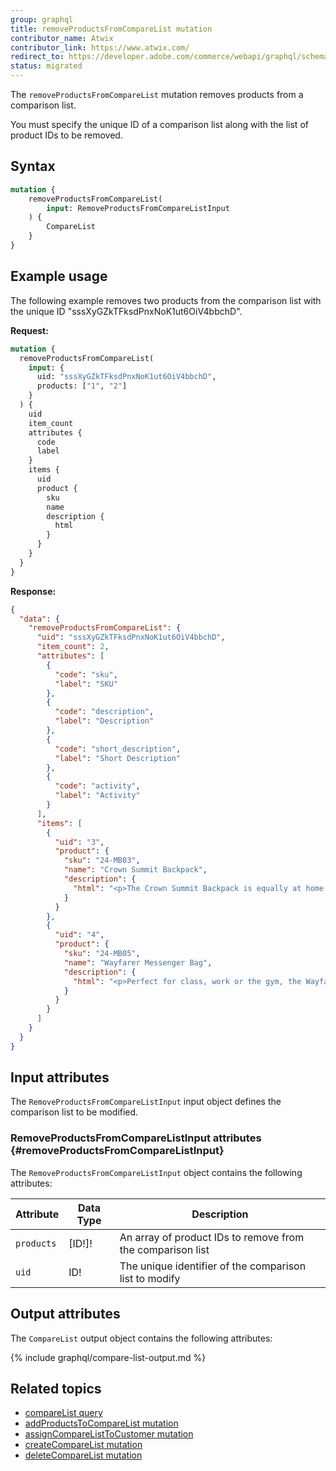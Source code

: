 ```yaml
---
group: graphql
title: removeProductsFromCompareList mutation
contributor_name: Atwix
contributor_link: https://www.atwix.com/
redirect_to: https://developer.adobe.com/commerce/webapi/graphql/schema/products/mutations/remove-from-compare-list/
status: migrated
---
```


The `removeProductsFromCompareList` mutation removes products from a comparison list.

You must specify the unique ID of a comparison list along with the list of product IDs to be removed.

## Syntax

```graphql
mutation {
    removeProductsFromCompareList(
        input: RemoveProductsFromCompareListInput
    ) {
        CompareList
    }
}
```

## Example usage

The following example removes two products from the comparison list with the unique ID "sssXyGZkTFksdPnxNoK1ut6OiV4bbchD".

**Request:**

```graphql
mutation {
  removeProductsFromCompareList(
    input: {
      uid: "sssXyGZkTFksdPnxNoK1ut6OiV4bbchD",
      products: ["1", "2"]
    }
  ) {
    uid
    item_count
    attributes {
      code
      label
    }
    items {
      uid
      product {
        sku
        name
        description {
          html
        }
      }
    }
  }
}
```

**Response:**

```json
{
  "data": {
    "removeProductsFromCompareList": {
      "uid": "sssXyGZkTFksdPnxNoK1ut6OiV4bbchD",
      "item_count": 2,
      "attributes": [
        {
          "code": "sku",
          "label": "SKU"
        },
        {
          "code": "description",
          "label": "Description"
        },
        {
          "code": "short_description",
          "label": "Short Description"
        },
        {
          "code": "activity",
          "label": "Activity"
        }
      ],
      "items": [
        {
          "uid": "3",
          "product": {
            "sku": "24-MB03",
            "name": "Crown Summit Backpack",
            "description": {
              "html": "<p>The Crown Summit Backpack is equally at home in a gym locker, study cube or a pup tent, so be sure yours is packed with books, a bag lunch, water bottles, yoga block, laptop, or whatever else you want in hand. Rugged enough for day hikes and camping trips, it has two large zippered compartments and padded, adjustable shoulder straps.</p>\n<ul>\n<li>Top handle.</li>\n<li>Grommet holes.</li>\n<li>Two-way zippers.</li>\n<li>H 20\" x W 14\" x D 12\".</li>\n<li>Weight: 2 lbs, 8 oz. Volume: 29 L.</li>\n<ul>"
            }
          }
        },
        {
          "uid": "4",
          "product": {
            "sku": "24-MB05",
            "name": "Wayfarer Messenger Bag",
            "description": {
              "html": "<p>Perfect for class, work or the gym, the Wayfarer Messenger Bag is packed with pockets. The dual-buckle flap closure reveals an organizational panel, and the roomy main compartment has spaces for your laptop and a change of clothes. An adjustable shoulder strap and easy-grip handle promise easy carrying.</p>\n<ul>\n<li>Multiple internal zip pockets.</li>\n<li>Made of durable nylon.</li>\n</ul>"
            }
          }
        }
      ]
    }
  }
}
```

## Input attributes

The `RemoveProductsFromCompareListInput` input object defines the comparison list to be modified.

### RemoveProductsFromCompareListInput attributes {#removeProductsFromCompareListInput}

The `RemoveProductsFromCompareListInput` object contains the following attributes:

Attribute |  Data Type | Description
--- | --- | ---
`products` | [ID!]! | An array of product IDs to remove from the comparison list
`uid` | ID! | The unique identifier of the comparison list to modify

## Output attributes

The `CompareList` output object contains the following attributes:

{% include graphql/compare-list-output.md %}

## Related topics

*  [compareList query]({{page.baseurl}}/graphql/queries/compare-list.html)
*  [addProductsToCompareList mutation]({{page.baseurl}}/graphql/mutations/add-products-to-compare-list.html)
*  [assignCompareListToCustomer mutation]({{page.baseurl}}/graphql/mutations/assign-compare-list-to-customer.html)
*  [createCompareList mutation]({{page.baseurl}}/graphql/mutations/create-compare-list.html)
*  [deleteCompareList mutation]({{page.baseurl}}/graphql/mutations/delete-compare-list.html)
